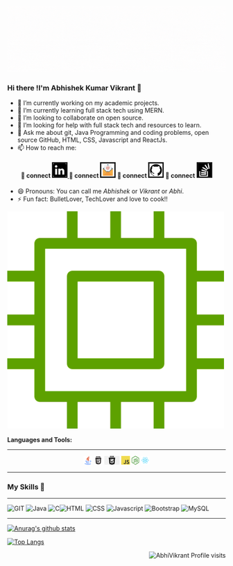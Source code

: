 
<img src="./assets/Abhishek.gif" alt="AbhishekVikrant"/>

### Hi there !I'm **Abhishek Kumar Vikrant** 👋


- 🔭 I’m currently working on my academic projects.
- 🌱 I’m currently learning full stack tech using MERN.
- 👯 I’m looking to collaborate on open source.
- 🤔 I’m looking for help with full stack tech and resources to learn.
- 💬 Ask me about git, Java Programming and coding problems, open source GitHub, HTML, CSS, Javascript and ReactJs.
- 📫 How to reach me:
<h4 align="center">
  💬 connect <a href="https://www.linkedin.com/in/abhishek-kumar-vikrant-995aa8140/" target="_blank"><img src="./assets/linkedin.png" alt="LinkedIn"  width="30" height="30" border="3">  </a>
  💬 connect  <a href="mailto: abhivikrant1@gmail.com" target="_blank"><img src="./assets/mail.png" alt="Email Me"  width="30" height="30" border="3"></a>
  💬 connect  <a href="https://github.com/AbhiVikrant" target="_blank"><img src="./assets/github.png" alt="GitHub"  width="30" height="30" border="3"></a>
  💬 connect  <a href="https://stackoverflow.com/users/7931795/abhishek-kumar-vikrant" target="_blank"><img src="./assets/stackoverflow.png" alt="Stackoverflow"  width="30" height="30" border="3"></a>
    </h4>


- 😄 Pronouns: You can call me *Abhishek* or *Vikrant* or *Abhi*.
- ⚡ Fun fact: BulletLover, TechLover and love to cook!!


![](https://raw.githubusercontent.com/acervenky/animated-github-badges/master/assets/devbadge.gif)


**Languages and Tools:**

---


<div align= "center" >
<code><img height="20" src="./assets/java.png"></code>
<code><img height="20" src="./assets/html.png"></code>
<code><img height="20" src="./assets/css.png"></code>
<code><img height="20" src="https://raw.githubusercontent.com/github/explore/80688e429a7d4ef2fca1e82350fe8e3517d3494d/topics/javascript/javascript.png"></code>
<code><img height="20" src="./assets/node.png"></code>
<code><img height="20" src="https://raw.githubusercontent.com/github/explore/80688e429a7d4ef2fca1e82350fe8e3517d3494d/topics/react/react.png"></code>
</div>

---

### My Skills 🚀

----

![GIT](https://img.shields.io/badge/git-%3776AB.svg?style=for-the-badge&logo=git&logoColor=white&color=F05032)
![Java](https://img.shields.io/badge/java-%7396.svg?style=for-the-badge&logo=java&logoColor=white&color=007396)
![C](https://img.shields.io/badge/c-%3776AB.svg?style=for-the-badge&logo=c&logoColor=white&color=A8B9CC)![HTML](https://img.shields.io/badge/html5-%3776AB.svg?style=for-the-badge&logo=html5&logoColor=white&color=E34F26)
![CSS](https://img.shields.io/badge/css3-%1572B6.svg?style=for-the-badge&logo=css3&logoColor=white&color=1572B6)
![Javascript](https://img.shields.io/badge/javscript-%F7DF1E.svg?style=for-the-badge&logo=javascript&logoColor=black&color=F7DF1E)
![Bootstrap](https://img.shields.io/badge/bootstrap-%3776AB.svg?style=for-the-badge&logo=bootstrap&logoColor=white&color=563D7C)
![MySQL](https://img.shields.io/badge/mysql-%4479A1.svg?style=for-the-badge&logo=mysql&logoColor=white&color=4479A1)


----


[![Anurag's github stats](https://github-readme-stats.vercel.app/api?username=AbhiVikrant&show_icons=true&theme=radical)](https://github.com/anuraghazra/github-readme-stats)




[![Top Langs](https://github-readme-stats.vercel.app/api/top-langs/?username=anuraghazra&theme=cobalt)](https://github.com/anuraghazra/github-readme-stats)


<p align="right"> <img src="https://komarev.com/ghpvc/?username=AbhiVikrant" alt="AbhiVikrant Profile visits" /></p>

